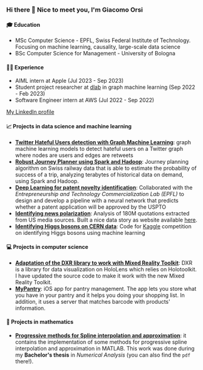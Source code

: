 ### Hi there 👋 Nice to meet you, I'm Giacomo Orsi

#### 🎓 Education
- MSc Computer Science - EPFL, Swiss Federal Institute of Technology. Focusing on machine learning, causality, large-scale data science
- BSc Computer Science for Management - University of Bologna

#### 👨‍💻 Experience
- AIML intern at Apple (Jul 2023 - Sep 2023)
- Student project researcher at [dlab](https://dlab.epfl.ch) in graph machine learning (Sep 2022 - Feb 2023)
- Software Engineer intern at AWS (Jul 2022 - Sep 2022)


[My LinkedIn profile](https://linkedin.com/in/giacomoorsi/)


#### 📈 Projects in data science and machine learning
- [**Twitter Hateful Users detection with Graph Machine Learning**](https://github.com/giacomoorsi/twitter_hateful_users): graph machine learning models to detect hateful users on a Twitter graph where nodes are users and edges are retweets
- [**Robust Journey Planner using Spark and Hadoop**](https://github.com/giacomoorsi/Swiss-Spark-Journey-Planner): Journey planning algorithm on Swiss railway data that is able to estimate the probability of success of a trip, analyzing terabytes of historical data on demand, using Spark and Hadoop. 
- [**Deep Learning for patent novelty identification**](https://github.com/giacomoorsi/Detect-Novelty-Patent-Applications): Collaborated with the *Entrepreneurship and Technology Commercialization Lab (EPFL)* to design and develop a pipeline with a neural network that predicts whether a patent application will be approved by the USPTO
- [**Identifying news polarization**](https://github.com/epfl-ada/ada-2021-project-muesli): Analysis of 180M quotations extracted from US media sources. Built a nice data story as website available [here](https://giacomoorsi.github.io/usa-news-politicization/). 
- [**Identifying Higgs bosons on CERN data**](https://github.com/giacomoorsi/HiggsBosonChallenge): Code for [Kaggle](https://www.kaggle.com/c/higgs-boson) competition on identifying Higgs bosons using machine learning

#### 💻 Projects in computer science 
- [**Adaptation of the DXR library to work with Mixed Reality Toolkit**](https://github.com/giacomoorsi/DXR-MRTK): DXR is a library for data visualization on HoloLens which relies on Holotoolkit. I have updated the source code to make it work with the new Mixed Reality Toolkit. 
- [**MyPantry**](https://github.com/giacomoorsi/MyPantryApp): iOS app for pantry management. The app lets you store what you have in your pantry and it helps you doing your shopping list. In addition, it uses a server that matches barcode with products' information. 

#### 🧮 Projects in mathematics
- [**Progressive methods for Spline interpolation and approximation**](https://github.com/giacomoorsi/ProgressiveIterationApproximation): it contains the implementation of some methods for progressive spline interpolation and approximation in MATLAB. This work was done during my **Bachelor's thesis** in *Numerical Analysis* (you can also find the `pdf` there!). 
